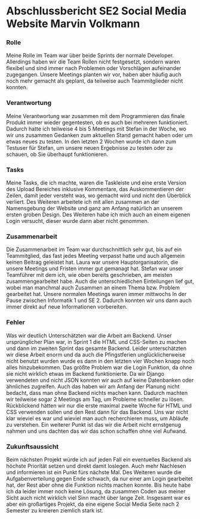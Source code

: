 # Abschlussbericht SE2 Social Media Website Marvin Volkmann

### Rolle
Meine Rolle im Team war über beide Sprints der normale Developer. Allerdings haben wir die Team Rollen nicht festgesetzt, sondern waren flexibel und sind immer nach Problemen oder Vorschlägen aufeinander zugegangen. Unsere Meetings planten wir vor, haben aber häufig auch noch mehr gemacht als geplant, da teilweise auch Teammitglieder nicht konnten.

### Verantwortung
Meine Verantwortung war zusammen mit dem Programmieren das finale Produkt immer wieder gegentesten, ob es auch bei mehreren funktioniert. Dadurch hatte ich teilweise 4 bis 5 Meetings mit Stefan in der Woche, wo wir uns zusammen Gedanken zum aktuellen Stand gemacht haben oder um etwas neues zu testen. In den letzten 2 Wochen wurde ich dann zum Testuser für Stefan, um unsere neuen Ergebnisse zu testen oder zu schauen, ob Sie überhaupt funktionieren. 

### Tasks
Meine Tasks, die ich machte, waren die Taskleiste und eine erste Version des Upload Bereiches inklusive Kommentare, das Auskommentieren der Zeilen, damit jeder versteht was, wo gemacht wird und nicht den Überblick verliert. Des Weiteren arbeitete ich mit allen zusammen an der Namensgebung der Website und ganz am Anfang natürlich an unserem ersten groben Design. Des Weiteren habe ich mich auch an einem eigenen Login versucht, dieser wurde dann aber nicht genommen. 

### Zusammenarbeit
Die Zusammenarbeit im Team war durchschnittlich sehr gut, bis auf ein Teammitglied, das fast jedes Meeting verpasst hatte und auch allgemein keinen Beitrag geleistet hat. Laura war unsere Hauptorganisatorin, die unsere Meetings und Fristen immer gut gemanagt hat. Stefan war unser Teamführer mit dem ich, wie oben bereits geschrieben, am meisten zusammengearbeitet habe. Auch die unterschiedlichen Einteilungen lief gut, wobei man manchmal auch Zusammen an einem Thema bzw. Problem gearbeitet hat. Unsere normalen Meetings waren immer mittwochs In der Pause zwischen Informatik 1 und SE 2. Dadurch konnten wir uns dann auch immer direkt auf neue Informationen vorbereiten.

### Fehler
Was wir deutlich Unterschätzten war die Arbeit am Backend. Unser ursprünglicher Plan war, in Sprint 1 die HTML und CSS-Seiten zu machen und dann im zweiten Sprint das gesamte Backend. Leider unterschätzten wir diese Arbeit enorm und da auch die Pfingstferien unglücklicherweise nicht benutzt wurden wurde es dann in den letzten vier Wochen knapp noch alles hinzubekommen. Das größte Problem war die Login Funktion, da ohne sie nicht wirklich etwas im Backend funktionierte. Da wir Django verwendeten und nicht JSON konnten wir auch auf keine Datenbanken oder ähnliches zugreifen. Auch das haben wir am Anfang der Planung nicht bedacht, dass man ohne Backend nichts machen kann.  Dadurch machten wir teilweise sogar 2 Meetings am Tag, um Probleme schneller zu lösen. Rückblickend hätten wir nur die erste maximal zweite Woche für HTML und CSS verwenden sollen und den Rest dann für das Backend. Uns war nicht klar wieviel es war und wieviel man auch recherchieren muss, um Abläufe zu verstehen. Ein weiterer Punkt ist das wir die Arbeit nicht ernstgenug  nahmen und uns dachten das wir das schon schaffen ohne viel Aufwand. 

### Zukunftsaussicht
Beim nächsten Projekt würde ich auf jeden Fall ein eventuelles Backend als höchste Priorität setzen und direkt damit loslegen. Auch mehr Nachlesen und informieren ist ein Punkt fürs nächste Mal. Des Weiteren wurde die Aufgabenverteilung gegen Ende schwach, da nur einer am Login gearbeitet hat, der Rest aber ohne die Funktion nichts machen konnte. Bis heute habe ich da leider immer noch keine Lösung, da zusammen Coden aus meiner Sicht auch nicht wirklich viel Sinn macht über lange Zeit. Insgesamt war es aber ein großartiges Projekt, da eine eigene Social Media Seite nach 2 Semester zu kreieren ziemlich stark ist.


